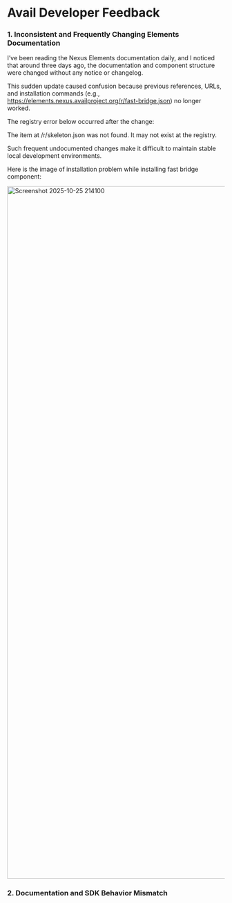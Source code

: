 # **Avail Developer Feedback**

### **1. Inconsistent and Frequently Changing Elements Documentation**

I’ve been reading the Nexus Elements documentation daily, and I noticed that around three days ago, the documentation and component structure were changed without any notice or changelog.

This sudden update caused confusion because previous references, URLs, and installation commands (e.g., https://elements.nexus.availproject.org/r/fast-bridge.json) no longer worked.

The registry error below occurred after the change:

The item at /r/skeleton.json was not found. It may not exist at the registry.


Such frequent undocumented changes make it difficult to maintain stable local development environments.

Here is the image of installation problem while installing fast bridge component:

<img width="2560" height="1600" alt="Screenshot 2025-10-25 214100" src="https://github.com/user-attachments/assets/029a6e12-326f-4cf1-abe8-c46a74f5ddf3" />


### **2. Documentation and SDK Behavior Mismatch**

